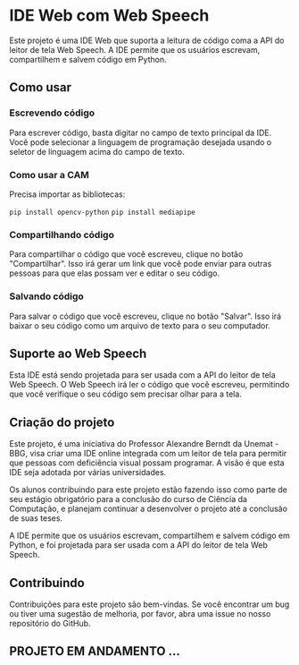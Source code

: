 <h1>IDE Web com Web Speech</h1>
Este projeto é uma IDE Web que suporta a leitura de código coma a API do leitor de tela Web Speech. A IDE permite que os usuários escrevam, compartilhem e salvem código em Python.

<h2>Como usar</h2>
<h3>Escrevendo código</h3>
Para escrever código, basta digitar no campo de texto principal da IDE. Você pode selecionar a linguagem de programação desejada usando o seletor de linguagem acima do campo de texto.

<h3>Como usar a CAM</h3>
<p>Precisa importar as bibliotecas:</p>

`pip install opencv-python`
`pip install mediapipe`

<h3>Compartilhando código</h3>
Para compartilhar o código que você escreveu, clique no botão "Compartilhar". Isso irá gerar um link que você pode enviar para outras pessoas para que elas possam ver e editar o seu código.

<h3>Salvando código</h3>
Para salvar o código que você escreveu, clique no botão "Salvar". Isso irá baixar o seu código como um arquivo de texto para o seu computador.

<h2>Suporte ao Web Speech</h2>
Esta IDE está sendo projetada para ser usada com a API do leitor de tela Web Speech. O Web Speech irá ler o código que você escreveu, permitindo que você verifique o seu código sem precisar olhar para a tela.

<h2>Criação do projeto</h2>
Este projeto, é uma iniciativa do Professor Alexandre Berndt da Unemat - BBG, visa criar uma IDE online integrada com um leitor de tela para permitir que pessoas com deficiência visual possam programar. A visão é que esta IDE seja adotada por várias universidades.

Os alunos contribuindo para este projeto estão fazendo isso como parte de seu estágio obrigatório para a conclusão do curso de Ciência da Computação, e planejam continuar a desenvolver o projeto até a conclusão de suas teses.

A IDE permite que os usuários escrevam, compartilhem e salvem código em Python, e foi projetada para ser usada com a API do leitor de tela Web Speech.

<h2>Contribuindo</h2>
Contribuições para este projeto são bem-vindas. Se você encontrar um bug ou tiver uma sugestão de melhoria, por favor, abra uma issue no nosso repositório do GitHub.

<h2>PROJETO EM ANDAMENTO ...</h2>  
